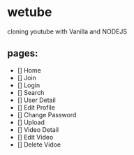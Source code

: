 # wetube
cloning youtube with Vanilla and NODEJS

## pages:

- [] Home
- [] Join
- [] Login
- [] Search
- [] User Detail
- [] Edit Profile
- [] Change Password
- [] Upload
- [] Video Detail
- [] Edit Video
- [] Delete Vidoe
